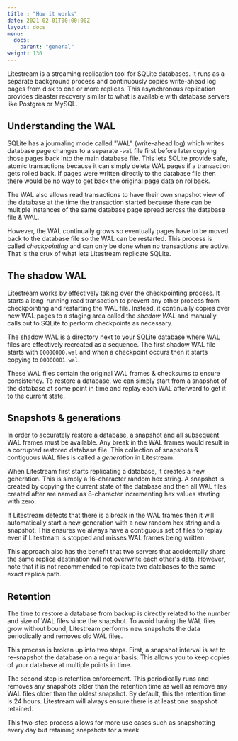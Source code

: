 ```yaml
---
title : "How it works"
date: 2021-02-01T00:00:00Z
layout: docs
menu:
  docs:
    parent: "general"
weight: 130
---
```


Litestream is a streaming replication tool for SQLite databases. It runs as a
separate background process and continuously copies write-ahead log pages from
disk to one or more replicas. This asynchronous replication provides disaster
recovery similar to what is available with database servers like Postgres or
MySQL.


## Understanding the WAL

SQLite has a journaling mode called "WAL" (write-ahead log) which writes
database page changes to a separate `-wal` file first before later copying
those pages back into the main database file. This lets SQLite provide safe,
atomic transactions because it can simply delete WAL pages if a transaction gets
rolled back. If pages were written directly to the database file then there
would be no way to get back the original page data on rollback.

The WAL also allows read transactions to have their own snapshot view of the
database at the time the transaction started because there can be multiple
instances of the same database page spread across the database file & WAL.

However, the WAL continually grows so eventually pages have to be moved back to
the database file so the WAL can be restarted. This process is called
_checkpointing_ and can only be done when no transactions are active. That is
the crux of what lets Litestream replicate SQLite.


## The shadow WAL

Litestream works by effectively taking over the checkpointing process. It starts
a long-running read transaction to prevent any other process from checkpointing
and restarting the WAL file. Instead, it continually copies over new WAL pages
to a staging area called the _shadow WAL_ and manually calls out to SQLite to
perform checkpoints as necessary.

The shadow WAL is a directory next to your SQLite database where WAL files are
effectively recreated as a sequence. The first shadow WAL file starts with
`00000000.wal` and when a checkpoint occurs then it starts copying to
`00000001.wal`.

These WAL files contain the original WAL frames & checksums to ensure
consistency. To restore a database, we can simply start from a snapshot of the
database at some point in time and replay each WAL afterward to get it to the
current state.


## Snapshots & generations

In order to accurately restore a database, a snapshot and all subsequent WAL
frames must be available. Any break in the WAL frames would result in a
corrupted restored database file. This collection of snapshots & contiguous
WAL files is called a _generation_ in Litestream.

When Litestream first starts replicating a database, it creates a new
generation. This is simply a 16-character random hex string. A snapshot is
created by copying the current state of the database and then all WAL files
created after are named as 8-character incrementing hex values starting with
zero.

If Litestream detects that there is a break in the WAL frames then it will
automatically start a new generation with a new random hex string and a
snapshot. This ensures we always have a contiguous set of files to replay even
if Litestream is stopped and misses WAL frames being written.

This approach also has the benefit that two servers that accidentally share
the same replica destination will not overwrite each other's data. However,
note that it is not recommended to replicate two databases to the same exact
replica path.


## Retention

The time to restore a database from backup is directly related to the number and
size of WAL files since the snapshot. To avoid having the WAL files grow without
bound, Litestream performs new snapshots the data periodically and removes old
WAL files.

This process is broken up into two steps. First, a snapshot interval is set to
re-snapshot the database on a regular basis. This allows you to keep copies of
your database at multiple points in time. 

The second step is retention enforcement. This periodically runs and removes any
snapshots older than the retention time as well as remove any WAL files older
than the oldest snapshot. By default, this the retention time is 24 hours.
Litestream will always ensure there is at least one snapshot retained.

This two-step process allows for more use cases such as snapshotting every day
but retaining snapshots for a week.

